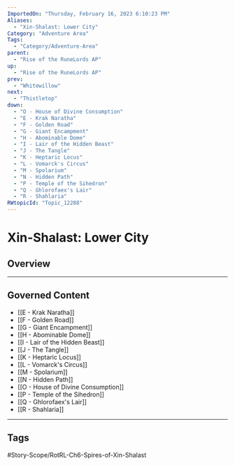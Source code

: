 ```yaml
---
ImportedOn: "Thursday, February 16, 2023 6:10:23 PM"
Aliases:
  - "Xin-Shalast: Lower City"
Category: "Adventure Area"
Tags:
  - "Category/Adventure-Area"
parent:
  - "Rise of the RuneLords AP"
up:
  - "Rise of the RuneLords AP"
prev:
  - "Whitewillow"
next:
  - "Thistletop"
down:
  - "O - House of Divine Consumption"
  - "E - Krak Naratha"
  - "F - Golden Road"
  - "G - Giant Encampment"
  - "H - Abominable Dome"
  - "I - Lair of the Hidden Beast"
  - "J - The Tangle"
  - "K - Heptaric Locus"
  - "L - Vomarck's Circus"
  - "M - Spolarium"
  - "N - Hidden Path"
  - "P - Temple of the Sihedron"
  - "Q - Ghlorofaex's Lair"
  - "R - Shahlaria"
RWtopicId: "Topic_12288"
---
```

# Xin-Shalast: Lower City
## Overview
---
## Governed Content
- [[E - Krak Naratha]]
- [[F - Golden Road]]
- [[G - Giant Encampment]]
- [[H - Abominable Dome]]
- [[I - Lair of the Hidden Beast]]
- [[J - The Tangle]]
- [[K - Heptaric Locus]]
- [[L - Vomarck's Circus]]
- [[M - Spolarium]]
- [[N - Hidden Path]]
- [[O - House of Divine Consumption]]
- [[P - Temple of the Sihedron]]
- [[Q - Ghlorofaex's Lair]]
- [[R - Shahlaria]]


---
## Tags
#Story-Scope/RotRL-Ch6-Spires-of-Xin-Shalast

